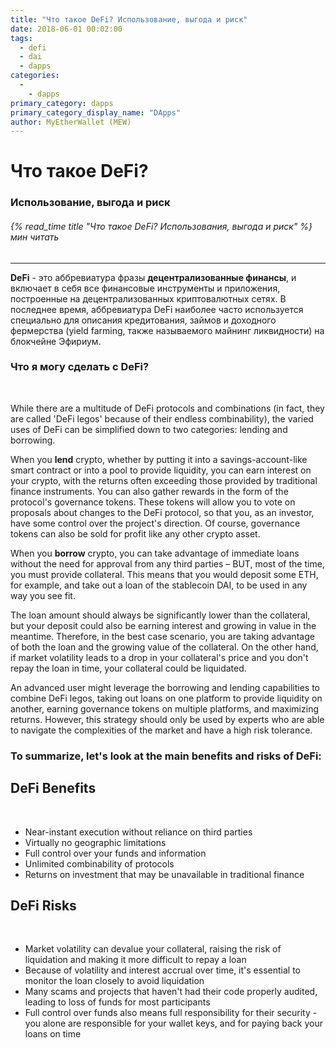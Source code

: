 ```yaml
---
title: "Что такое DeFi? Использование, выгода и риск"
date: 2018-06-01 00:02:00
tags:
  - defi
  - dai
  - dapps
categories:
  - 
    - dapps
primary_category: dapps
primary_category_display_name: "DАpps"
author: MyEtherWallet (MEW)
---
```


# **Что такое DeFi?**

### **Использование, выгода и риск**

###### {% read_time title "Что такое DeFi? Использования, выгода и риск" %} мин читать

* * *

**DeFi** - это аббревиатура фразы **децентрализованные финансы**, и включает в себя все финансовые инструменты и приложения, построенные на децентрализованных криптовалютных сетях. В последнее время, аббревиатура DeFi наиболее часто используется специально для описания кредитования, займов и доходного фермерства (yield farming, также называемого майнинг ликвидности) на блокчейне Эфириум.

### **Что я могу сделать с DeFi?**

<br>

While there are a multitude of DeFi protocols and combinations (in fact, they are called 'DeFi legos' because of their endless combinability), the varied uses of DeFi can be simplified down to two categories: lending and borrowing.

When you **lend** crypto, whether by putting it into a savings-account-like smart contract or into a pool to provide liquidity, you can earn interest on your crypto, with the returns often exceeding those provided by traditional finance instruments. You can also gather rewards in the form of the protocol's governance tokens. These tokens will allow you to vote on proposals about changes to the DeFi protocol, so that you, as an investor, have some control over the project's direction. Of course, governance tokens can also be sold for profit like any other crypto asset.

When you **borrow** crypto, you can take advantage of immediate loans without the need for approval from any third parties – BUT, most of the time, you must provide collateral. This means that you would deposit some ETH, for example, and take out a loan of the stablecoin DAI, to be used in any way you see fit.

The loan amount should always be significantly lower than the collateral, but your deposit could also be earning interest and growing in value in the meantime. Therefore, in the best case scenario, you are taking advantage of both the loan and the growing value of the collateral. On the other hand, if market volatility leads to a drop in your collateral's price and you don't repay the loan in time, your collateral could be liquidated.

An advanced user might leverage the borrowing and lending capabilities to combine DeFi legos, taking out loans on one platform to provide liquidity on another, earning governance tokens on multiple platforms, and maximizing returns. However, this strategy should only be used by experts who are able to navigate the complexities of the market and have a high risk tolerance.

### **To summarize, let's look at the main benefits and risks of DeFi:**

## **DeFi Benefits**

<br>

-   Near-instant execution without reliance on third parties
-   Virtually no geographic limitations
-   Full control over your funds and information
-   Unlimited combinability of protocols
-   Returns on investment that may be unavailable in traditional finance

## **DeFi Risks**

<br>

-   Market volatility can devalue your collateral, raising the risk of liquidation and making it more difficult to repay a loan
-   Because of volatility and interest accrual over time, it's essential to monitor the loan closely to avoid liquidation
-   Many scams and projects that haven't had their code properly audited, leading to loss of funds for most participants
-   Full control over funds also means full responsibility for their security - you alone are responsible for your wallet keys, and for paying back your loans on time

